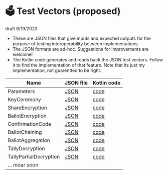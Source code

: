 # 🗳 Test Vectors (proposed)

draft 6/19/2023

* These are JSON files that give inputs and expected outputs for the purpose of testing interoperability between implementations.
* The JSON formats are ad-hoc. Suggestions for improvements are welcome!
* The Kotlin code generates and reads back the JSON test vectors. Follow it to find the implementation of that feature. Note that its just my implementation, not guarentted to be right.


| Name                   | JSON file                                                                                | Kotlin code                                                                                        |
|------------------------|------------------------------------------------------------------------------------------|----------------------------------------------------------------------------------------------------|
| Parameters             | [JSON](../egklib/src/commonTest/data/testvectors/ParametersTestVector.json)              | [code](../egklib/src/jvmTest/kotlin/electionguard/testvectors/ParametersTestVector.kt)             |
| KeyCeremony            | [JSON](../egklib/src/commonTest/data/testvectors/KeyCeremonyTestVector.json)             | [code](../egklib/src/jvmTest/kotlin/electionguard/testvectors/KeyCeremonyTestVector.kt)            |
| ShareEncryption        | [JSON](../egklib/src/commonTest/data/testvectors/ShareEncryptionTestVector.json)         | [code](../egklib/src/jvmTest/kotlin/electionguard/testvectors/ShareEncryptionTestVector.kt)        |
| BallotEncryption       | [JSON](../egklib/src/commonTest/data/testvectors/BallotEncryptionTestVector.json)        | [code](../egklib/src/jvmTest/kotlin/electionguard/testvectors/BallotEncryptionTestVector.kt)       |
| ConfirmationCode       | [JSON](../egklib/src/commonTest/data/testvectors/ConfirmationCodeTestVector.json)        | [code](../egklib/src/jvmTest/kotlin/electionguard/testvectors/ConfirmationCodeTestVector.kt)       |
| BallotChaining         | [JSON](../egklib/src/commonTest/data/testvectors/BallotChainingTestVector.json)          | [code](../egklib/src/jvmTest/kotlin/electionguard/testvectors/BallotChainingTestVector.kt)         |
| BallotAggregation      | [JSON](../egklib/src/commonTest/data/testvectors/BallotAggegationTestVector.json)        | [code](../egklib/src/jvmTest/kotlin/electionguard/testvectors/BallotAggregationTestVector.kt)      |
| TallyDecryption        | [JSON](../egklib/src/commonTest/data/testvectors/TallyDecryptionTestVector.json)         | [code](../egklib/src/jvmTest/kotlin/electionguard/testvectors/TallyDecryptionTestVector.kt)        |
| TallyPartialDecryption | [JSON](../egklib/src/commonTest/data/testvectors/TallyPartialDecryptionTestVector.json)  | [code](../egklib/src/jvmTest/kotlin/electionguard/testvectors/TallyPartialDecryptionTestVector.kt) |
| ... moar soon          |                                                                                          |                                                                                                    |